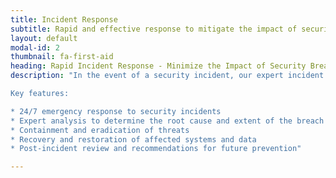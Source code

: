 ```yaml
---
title: Incident Response
subtitle: Rapid and effective response to mitigate the impact of security incidents and ensure swift recovery.
layout: default
modal-id: 2
thumbnail: fa-first-aid
heading: Rapid Incident Response - Minimize the Impact of Security Breaches
description: "In the event of a security incident, our expert incident response team is ready to jump into action, providing immediate assistance to mitigate the impact and ensure swift recovery. We will work closely with your organization to identify the root cause of the incident, contain the threat, and develop a comprehensive plan for remediation and prevention.

Key features:

* 24/7 emergency response to security incidents
* Expert analysis to determine the root cause and extent of the breach
* Containment and eradication of threats
* Recovery and restoration of affected systems and data
* Post-incident review and recommendations for future prevention"

---
```

